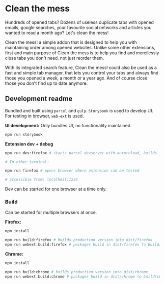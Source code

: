# Clean the mess

Hundreds of opened tabs? Dozens of useless duplicate tabs with opened emails, google searches, your favourite social networks and articles you wanted to read a month ago? Let's clean the mess!

Clean the mess! a simple addon that is designed to help you with maintaining order among opened websites. Unlike some other extensions, first and main purpose of Clean the mess is to help you find and mercilessly close tabs you don't need, not just reorder them.

With its integrated search feature, Clean the mess! could also be used as a fast and simple tab manager, that lets you control your tabs and always find those you opened a week, a month or a year ago. And of course close those you don't find up to date anymore.

## Development readme

Bundled and built using `parcel` and `gulp`. `Storybook` is used to develop UI. For testing in browser, `web-ext` is used.

__UI development:__
Only bundles UI, no functionality maintained.

```sh
npm run storybook
```

__Extension dev + debug__

```sh
npm run dev:firefox # starts parcel devserver with autoreload, builds into dist/firefox

# In other terminal:

npm run firefox # opens browser where extension can be tested

# accessible from: localhost:1234
```

Dev can be started for one browser at a time only.

### Build

Can be started for multiple browsers at once.

__Firefox:__

```sh
npm install

npm run build:firefox # builds production version into dist/firefox
npm run webext:build:firefox # packages build in dist/firefox to build/firefox/clean_the_mess-xyz.zip
```

__Chrome:__

```sh
npm install

npm run build:chrome # builds production version into dist/chrome
npm run webext:build:chrome # packages build in dist/chrome to build/chrome/clean_the_mess-xyz.zip
```
